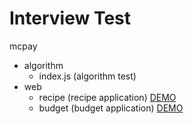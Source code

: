# Interview Test

mcpay
  - algorithm
    - index.js (algorithm test)
  - web
    - recipe (recipe application) [DEMO](https://google.com)
    - budget (budget application) [DEMO](https://budget.bllyanos.vercel.app)